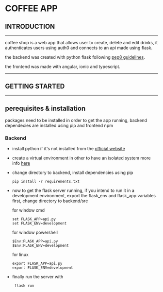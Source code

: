 # **COFFEE APP**

## **INTRODUCTION**
---
coffee shop is a web app that allows user to create, delete and edit drinks, it authenticates users using auth0 and connects to an api made using flask.

the backend was created with python flask following [pep8 guidelines]().

the frontend was made with angular, ionic and typescript.

---
## **GETTING STARTED**
---
## perequisites & installation
packages need to be installed in order to get the app running, backend dependecies are installed using pip and frontend npm

### Backend
- install python if it's not installed from the [official website](https://docs.python.org/3/using/unix.html#getting-and-installing-the-latest-version-of-python)

- create a virtual environment in other to have an isolated system more info [here](https://docs.python.org/3/library/venv.html#:~:text=A%20virtual%20environment%20is%20a,part%20of%20your%20operating%20system.)

- change directory to backend, install dependencies using pip
    ```
    pip install -r requirements.txt
    ```

- now to get the flask server running, if you intend to run it in a development environment, export the flask_env and flask_app variables first, change directory to backend/src

    for window cmd
    ```
    set FLASK_APP=api.py
    set FLASK_ENV=development
    ```
    for window powershell
    ```
    $Env:FLASK_APP=api.py
    $Env:FLASK_ENV=development
    ```
    for linux
    ```
    export FLASK_APP=api.py
    export FLASK_ENV=development
    ```

- finally run the server with

   ```
    flask run
   ```






